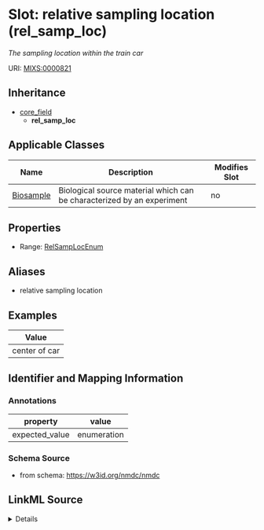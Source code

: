 # Slot: relative sampling location (rel_samp_loc)


_The sampling location within the train car_



URI: [MIXS:0000821](https://w3id.org/mixs/0000821)




## Inheritance

* [core_field](core_field.md)
    * **rel_samp_loc**





## Applicable Classes

| Name | Description | Modifies Slot |
| --- | --- | --- |
[Biosample](Biosample.md) | Biological source material which can be characterized by an experiment |  no  |







## Properties

* Range: [RelSampLocEnum](RelSampLocEnum.md)



## Aliases


* relative sampling location




## Examples

| Value |
| --- |
| center of car |

## Identifier and Mapping Information





### Annotations

| property | value |
| --- | --- |
| expected_value | enumeration || occurrence | 1 |



### Schema Source


* from schema: https://w3id.org/nmdc/nmdc




## LinkML Source

<details>
```yaml
name: rel_samp_loc
annotations:
  expected_value:
    tag: expected_value
    value: enumeration
  occurrence:
    tag: occurrence
    value: '1'
description: The sampling location within the train car
title: relative sampling location
examples:
- value: center of car
from_schema: https://w3id.org/nmdc/nmdc
aliases:
- relative sampling location
rank: 1000
is_a: core field
slot_uri: MIXS:0000821
multivalued: false
alias: rel_samp_loc
domain_of:
- Biosample
range: rel_samp_loc_enum

```
</details>
